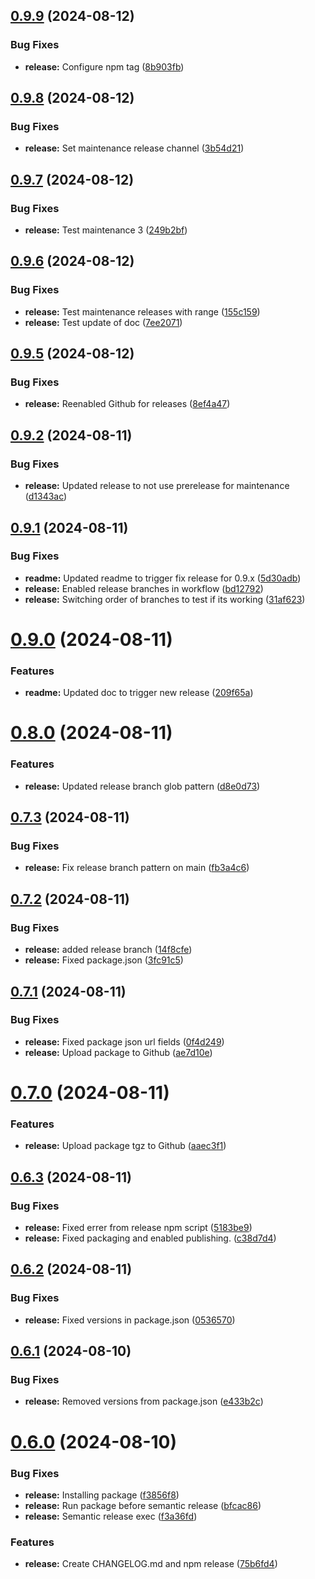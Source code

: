 ## [0.9.9](https://github.com/thomaswinkler/cumulocity-cypress/compare/v0.9.8...v0.9.9) (2024-08-12)


### Bug Fixes

* **release:** Configure npm tag ([8b903fb](https://github.com/thomaswinkler/cumulocity-cypress/commit/8b903fb3e32e1f118ea19fd5fb72af0f1a35182f))

## [0.9.8](https://github.com/thomaswinkler/cumulocity-cypress/compare/v0.9.7...v0.9.8) (2024-08-12)


### Bug Fixes

* **release:** Set maintenance release channel ([3b54d21](https://github.com/thomaswinkler/cumulocity-cypress/commit/3b54d21d4f6b3a4357cf5b98d00c3506e994bbbd))

## [0.9.7](https://github.com/thomaswinkler/cumulocity-cypress/compare/v0.9.6...v0.9.7) (2024-08-12)


### Bug Fixes

* **release:** Test maintenance 3 ([249b2bf](https://github.com/thomaswinkler/cumulocity-cypress/commit/249b2bf9e55c69d18a5483d73b1a1611fc7661ea))

## [0.9.6](https://github.com/thomaswinkler/cumulocity-cypress/compare/v0.9.5...v0.9.6) (2024-08-12)


### Bug Fixes

* **release:** Test maintenance releases with range ([155c159](https://github.com/thomaswinkler/cumulocity-cypress/commit/155c159d60a9ab9d14fb4f37fee39890297a787f))
* **release:** Test update of doc ([7ee2071](https://github.com/thomaswinkler/cumulocity-cypress/commit/7ee20715a2ae903af91eb7295cb0bbc899f37a91))

## [0.9.5](https://github.com/thomaswinkler/cumulocity-cypress/compare/v0.9.4...v0.9.5) (2024-08-12)


### Bug Fixes

* **release:** Reenabled Github for releases ([8ef4a47](https://github.com/thomaswinkler/cumulocity-cypress/commit/8ef4a47ea5f902257f0bdc156e7d3d256b70d5de))

## [0.9.2](https://github.com/thomaswinkler/cumulocity-cypress/compare/v0.9.1...v0.9.2) (2024-08-11)


### Bug Fixes

* **release:** Updated release to not use prerelease for maintenance ([d1343ac](https://github.com/thomaswinkler/cumulocity-cypress/commit/d1343ac2626c4d8d03999b4aa13505af0d12dc17))

## [0.9.1](https://github.com/thomaswinkler/cumulocity-cypress/compare/v0.9.0...v0.9.1) (2024-08-11)


### Bug Fixes

* **readme:** Updated readme to trigger fix release for 0.9.x ([5d30adb](https://github.com/thomaswinkler/cumulocity-cypress/commit/5d30adb9dcbe1916a4dc772799e239928b7672f5))
* **release:** Enabled release branches in workflow ([bd12792](https://github.com/thomaswinkler/cumulocity-cypress/commit/bd127929040fd95fbccb19d4863f17f8cde8f32f))
* **release:** Switching order of branches to test if its working ([31af623](https://github.com/thomaswinkler/cumulocity-cypress/commit/31af6239fb5d553cfc1a519e8c87a8e9526fa6bc))

# [0.9.0](https://github.com/thomaswinkler/cumulocity-cypress/compare/v0.8.0...v0.9.0) (2024-08-11)


### Features

* **readme:** Updated doc to trigger new release ([209f65a](https://github.com/thomaswinkler/cumulocity-cypress/commit/209f65aeca2a125837b473085f9663ce6a625ada))

# [0.8.0](https://github.com/thomaswinkler/cumulocity-cypress/compare/v0.7.3...v0.8.0) (2024-08-11)


### Features

* **release:** Updated release branch glob pattern ([d8e0d73](https://github.com/thomaswinkler/cumulocity-cypress/commit/d8e0d737d3b76b4d9f930ece4702cfdc906a2161))

## [0.7.3](https://github.com/thomaswinkler/cumulocity-cypress/compare/v0.7.2...v0.7.3) (2024-08-11)


### Bug Fixes

* **release:** Fix release branch pattern on main ([fb3a4c6](https://github.com/thomaswinkler/cumulocity-cypress/commit/fb3a4c66c1c87bc4f9941ef5e31257293cbedbcd))

## [0.7.2](https://github.com/thomaswinkler/cumulocity-cypress/compare/v0.7.1...v0.7.2) (2024-08-11)


### Bug Fixes

* **release:** added release branch ([14f8cfe](https://github.com/thomaswinkler/cumulocity-cypress/commit/14f8cfeb0d7c70941da0ec6976fbcbc10ca10063))
* **release:** Fixed package.json ([3fc91c5](https://github.com/thomaswinkler/cumulocity-cypress/commit/3fc91c5a7afa5109e120e823979f0c464dd01a90))

## [0.7.1](https://github.com/thomaswinkler/cumulocity-cypress/compare/v0.7.0...v0.7.1) (2024-08-11)


### Bug Fixes

* **release:** Fixed package json url fields ([0f4d249](https://github.com/thomaswinkler/cumulocity-cypress/commit/0f4d249a443149e6015fb55a10e1eb94c01eb012))
* **release:** Upload package to Github ([ae7d10e](https://github.com/thomaswinkler/cumulocity-cypress/commit/ae7d10ebc06eee991fe775c7150e068e85eccc24))

# [0.7.0](https://github.com/thomaswinkler/cumulocity-cypress/compare/v0.6.3...v0.7.0) (2024-08-11)


### Features

* **release:** Upload package tgz to Github ([aaec3f1](https://github.com/thomaswinkler/cumulocity-cypress/commit/aaec3f156897d569ba1046b65d5f607f9e5e4c4b))

## [0.6.3](https://github.com/thomaswinkler/cumulocity-cypress/compare/v0.6.2...v0.6.3) (2024-08-11)


### Bug Fixes

* **release:** Fixed errer from release npm script ([5183be9](https://github.com/thomaswinkler/cumulocity-cypress/commit/5183be9f8a6f7a0a4227829571245f519960fe4a))
* **release:** Fixed packaging and enabled publishing. ([c38d7d4](https://github.com/thomaswinkler/cumulocity-cypress/commit/c38d7d4747b3128b48079f921ca710dc54a12dc2))

## [0.6.2](https://github.com/thomaswinkler/cumulocity-cypress/compare/v0.6.1...v0.6.2) (2024-08-11)


### Bug Fixes

* **release:** Fixed versions in package.json ([0536570](https://github.com/thomaswinkler/cumulocity-cypress/commit/0536570406e9e60294033349adfe37c7b9870288))

## [0.6.1](https://github.com/thomaswinkler/cumulocity-cypress/compare/v0.6.0...v0.6.1) (2024-08-10)


### Bug Fixes

* **release:** Removed versions from package.json ([e433b2c](https://github.com/thomaswinkler/cumulocity-cypress/commit/e433b2c9e11b3c9afe59d8fa190ffe1e13f94979))

# [0.6.0](https://github.com/thomaswinkler/cumulocity-cypress/compare/v0.5.4...v0.6.0) (2024-08-10)


### Bug Fixes

* **release:** Installing package ([f3856f8](https://github.com/thomaswinkler/cumulocity-cypress/commit/f3856f8c894f324ba1ea060bf4695de3bf99d5e8))
* **release:** Run package before semantic release ([bfcac86](https://github.com/thomaswinkler/cumulocity-cypress/commit/bfcac869f6720a8c083cd2fec6ca865ff0cff427))
* **release:** Semantic release exec ([f3a36fd](https://github.com/thomaswinkler/cumulocity-cypress/commit/f3a36fd2f12fc400fe34d83e64587ce1cffa363c))


### Features

* **release:** Create CHANGELOG.md and npm release ([75b6fd4](https://github.com/thomaswinkler/cumulocity-cypress/commit/75b6fd425a829662187332fdfb92128a329d7888))
